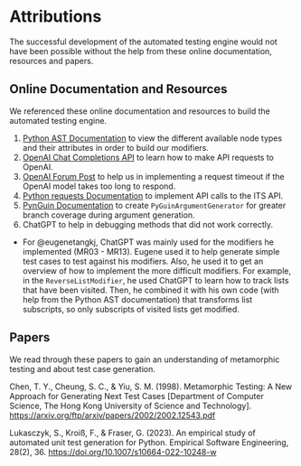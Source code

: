 # Attributions
The successful development of the automated testing engine would not have been possible without the help from these online documentation, resources and papers.


## Online Documentation and Resources
We referenced these online documentation and resources to build the automated testing engine.

1. [Python AST Documentation](https://docs.python.org/3/library/ast.html) to view the different available node types and their attributes in order to build our modifiers.
2. [OpenAI Chat Completions API](https://platform.openai.com/docs/guides/text-generation/chat-completions-api) to learn how to make API requests to OpenAI.
3. [OpenAI Forum Post](https://community.openai.com/t/setting-request-timeout-in-openai-v1-2-2/492772) to help us in implementing a request timeout if the OpenAI model takes too long to respond. 
4. [Python requests Documentation](https://requests.readthedocs.io/en/latest/) to implement API calls to the ITS API.
5. [PynGuin Documentation](https://pynguin.readthedocs.io/en/latest/user/intro.html) to create `PyGuinArgumentGenerator` for greater branch coverage during argument generation.
6. ChatGPT to help in debugging methods that did not work correctly.
- For @eugenetangkj, ChatGPT was mainly used for the modifiers he implemented (MR03 - MR13). Eugene used it to help generate simple test cases to test against his modifiers. Also, he used it to get an overview of how to implement the more difficult modifiers. For example, in the `ReverseListModifier`, he used ChatGPT to learn how to track lists that have been visited. Then, he combined it with his own code (with help from the Python AST documentation) that transforms list subscripts, so only subscripts of visited lists get modified.


## Papers
We read through these papers to gain an understanding of metamorphic testing and about test case generation.

Chen, T. Y., Cheung, S. C., & Yiu, S. M. (1998). Metamorphic Testing: A New Approach for Generating Next Test Cases [Department of Computer Science, The Hong Kong University of Science and Technology]. https://arxiv.org/ftp/arxiv/papers/2002/2002.12543.pdf

Lukasczyk, S., Kroiß, F., & Fraser, G. (2023). An empirical study of automated unit test generation for Python. Empirical Software Engineering, 28(2), 36. https://doi.org/10.1007/s10664-022-10248-w

